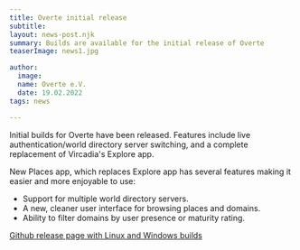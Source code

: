 ```yaml
---
title: Overte initial release
subtitle: 
layout: news-post.njk
summary: Builds are available for the initial release of Overte
teaserImage: news1.jpg

author:
  image: 
  name: Overte e.V.
  date: 19.02.2022
tags: news

---
```



Initial builds for Overte have been released. Features include live authentication/world directory server switching, and a complete replacement of Vircadia's Explore app.

New Places app, which replaces Explore app has several features making it easier and more enjoyable to use:

* Support for multiple world directory servers.
* A new, cleaner user interface for browsing places and domains.
* Ability to filter domains by user presence or maturity rating.

[Github release page with Linux and Windows builds](https://github.com/overte-org/overte/releases/tag/20220222)

